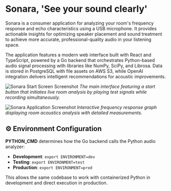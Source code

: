# Sonara, 'See your sound clearly'

Sonara is a consumer application for analyzing your room's frequency response and echo characteristics using a USB microphone. It provides actionable insights for optimizing speaker placement and sound treatment to achieve more accurate, professional-quality audio in your listening space.

The application features a modern web interface built with React and TypeScript, powered by a Go backend that orchestrates Python-based audio signal processing with libraries like NumPy, SciPy, and Librosa. Data is stored in PostgreSQL with file assets on AWS S3, while OpenAI integration delivers intelligent recommendations for acoustic improvements.

![Sonara Start Screen Screenshot](photos/Screenshot%202025-09-30%20at%2011.21.41%E2%80%AFPM.png)
*The main interface featuring a start button that initiates live room analysis by playing test signals while recording simultaneously.*

![Sonara Application Screenshot](photos/Screenshot%202025-09-30%20at%2011.17.40%E2%80%AFPM.png)
*Interactive frequency response graph displaying room acoustics analysis with detailed measurements.*


## ⚙️ Environment Configuration

**PYTHON_CMD** determines how the Go backend calls the Python audio analyzer:

- **Development**: `export ENVIRONMENT=dev`
- **Testing**: `export ENVIRONMENT=test`
- **Production**: `export ENVIRONMENT=prod`

This allows the same codebase to work with containerized Python in development and direct execution in production.